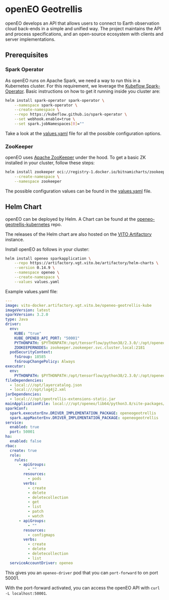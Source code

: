 # openEO Geotrellis

openEO develops an API that allows users to connect to Earth observation cloud back-ends in a simple and unified way.
The project maintains the API and process specifications, and an open-source ecosystem with clients and server implementations.

## Prerequisites

### Spark Operator

As openEO runs on Apache Spark, we need a way to run this in a Kubernetes cluster. For this requirement, we leverage the [Kubeflow Spark-Operator](https://github.com/kubeflow/spark-operator). Basic instructions on how to get it running inside you cluster are:

```bash
helm install spark-operator spark-operator \
    --namespace spark-operator \
    --create-namespace \
    --repo https://kubeflow.github.io/spark-operator \
    --set webhook.enable=true \
    --set spark.jobNamespaces[0]=""
```

Take a look at the [values.yaml](https://github.com/kubeflow/spark-operator/blob/master/charts/spark-operator-chart/values.yaml) file for all the possible configuration options.

### ZooKeeper

openEO uses [Apache ZooKeeper](https://zookeeper.apache.org/) under the hood. To get a basic ZK installed in your cluster, follow these steps:

```bash
helm install zookeeper oci://registry-1.docker.io/bitnamicharts/zookeeper \
    --create-namespace \
    --namespace zookeeper
```

The possible configuration values can be found in the [values.yaml](https://github.com/bitnami/charts/blob/main/bitnami/zookeeper/values.yaml) file.

## Helm Chart

openEO can be deployed by Helm. A Chart can be found at the [openeo-geotrellis-kubernetes](https://github.com/Open-EO/openeo-geotrellis-kubernetes/tree/master/kubernetes/charts/sparkapplication) repo.

The releases of the Helm chart are also hosted on the [VITO Artifactory](https://artifactory.vgt.vito.be/helm-charts) instance.

Install openEO as follows in your cluster:

```bash
helm install openeo sparkapplication \
    --repo https://artifactory.vgt.vito.be/artifactory/helm-charts \
    --version 0.14.9 \
    --namespace openeo \
    --create-namespace \
    --values values.yaml
```

Example values.yaml file:
```yaml
---
image: vito-docker.artifactory.vgt.vito.be/openeo-geotrellis-kube
imageVersion: latest
sparkVersion: 3.2.0
type: Java
driver:
  env:
    KUBE: "true"
    KUBE_OPENEO_API_PORT: "50001"
    PYTHONPATH: $PYTHONPATH:/opt/tensorflow/python38/2.3.0/:/opt/openeo/lib/python3.8/site-packages/
    ZOOKEEPERNODES: zookeeper.zookeeper.svc.cluster.local:2181
  podSecurityContext:
    fsGroup: 18585
    fsGroupChangePolicy: Always
executor:
  env:
    PYTHONPATH: $PYTHONPATH:/opt/tensorflow/python38/2.3.0/:/opt/openeo/lib/python3.8/site-packages/
fileDependencies:
  - local:///opt/layercatalog.json
  - local:///opt/log4j2.xml
jarDependencies:
  - local:///opt/geotrellis-extensions-static.jar
mainApplicationFile: local:///opt/openeo/lib64/python3.8/site-packages/openeogeotrellis/deploy/kube.py
sparkConf:
  spark.executorEnv.DRIVER_IMPLEMENTATION_PACKAGE: openeogeotrellis
  spark.appMasterEnv.DRIVER_IMPLEMENTATION_PACKAGE: openeogeotrellis
service:
  enabled: true
  port: 50001
ha:
  enabled: false
rbac:
  create: true
  role:
    rules:
      - apiGroups:
          - ""
        resources:
          - pods
        verbs:
          - create
          - delete
          - deletecollection
          - get
          - list
          - patch
          - watch
      - apiGroups:
          - ""
        resources:
          - configmaps
        verbs:
          - create
          - delete
          - deletecollection
          - list
  serviceAccountDriver: openeo
```

This gives you an `openeo-driver` pod that you can `port-forward` to on port 50001.

With the port-forward activated, you can access the openEO API with `curl -L localhost:50001`.
